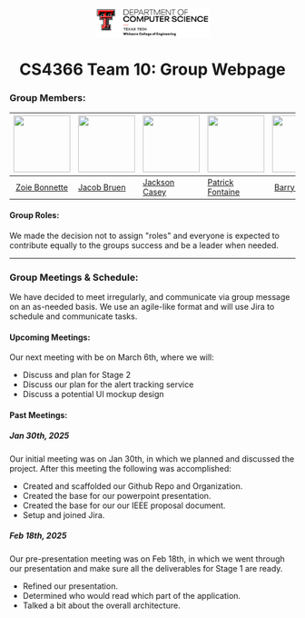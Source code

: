 <div align="center">

<picture>
        <source media="(prefers-color-scheme: dark)" srcset="https://raw.githubusercontent.com/jaxcksn/jaxcksn/main/files/ttu_cs_dark.png">
        <img alt="Texas Tech Computer Science - Whitacre College of Engineering" src="https://raw.githubusercontent.com/jaxcksn/jaxcksn/main/files/ttu_cs_light.png" width="40%" align="center">
</picture>

# CS4366 Team 10: Group Webpage

</div>

### Group Members:

<div align="center">
  
| <img src="https://github.com/zoiebonnette03.png" width="100" height="100">| <img src="https://github.com/JacobBruen.png" width="100" height="100"> | <img src="https://github.com/jaxcksn.png" width="100" height="100">| <img src="https://github.com/patrickpfontaine.png" width="100" height="100">| <img src="https://github.com/bgorman65.png" width="100" height="100"> |
|:-------------:|---------------|--------------|------------------|:-----------:|
| [Zoie Bonnette](https://github.com/zoiebonnette03) | [Jacob Bruen](https://github.com/JacobBruen) | [Jackson Casey](https://github.com/jaxcksn) | [Patrick Fontaine](https://github.com/patrickpfontaine) | [Barry Gorman](https://github.com/bgorman65) |

</div>

#### Group Roles:

We made the decision not to assign "roles" and everyone is expected to contribute equally to the groups success and be a leader when needed.

---

### Group Meetings & Schedule:

We have decided to meet irregularly, and communicate via group message on an as-needed basis. We use an agile-like format and will use Jira to schedule and communicate tasks.

#### Upcoming Meetings:

Our next meeting with be on March 6th, where we will:

- Discuss and plan for Stage 2
- Discuss our plan for the alert tracking service
- Discuss a potential UI mockup design

#### Past Meetings:

##### Jan 30th, 2025
Our initial meeting was on Jan 30th, in which we planned and discussed the project. After this meeting the following was accomplished:

- Created and scaffolded our Github Repo and Organization.
- Created the base for our powerpoint presentation.
- Created the base for our our IEEE proposal document.
- Setup and joined Jira.

##### Feb 18th, 2025

Our pre-presentation meeting was on Feb 18th, in which we went through our presentation and make sure all the deliverables for Stage 1 are ready.

- Refined our presentation.
- Determined who would read which part of the application.
- Talked a bit about the overall architecture.
